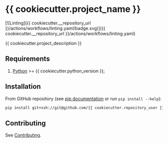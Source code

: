 # {{ cookiecutter.project_name }}

[![Linting]({{ cookiecutter.__repository_url }}/actions/workflows/linting.yaml/badge.svg)]({{ cookiecutter.__repository_url }}/actions/workflows/linting.yaml)

{{ cookiecutter.project_description }}

## Requirements

1. [Python](https://www.python.org) >= {{ cookiecutter.python_version }};

## Installation

From GitHub repository (see [pip documentation](https://pip.pypa.io/en/stable/topics/vcs-support/#git) or run `pip install --help`):

```sh
pip install git+ssh://git@github.com/{{ cookiecutter.repository_user }}/{{ cookiecutter.repository_name }}.git
```

## Contributing

See [Contributing](/docs/contributing.md).
